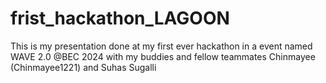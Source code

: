 # frist_hackathon_LAGOON
This is my presentation done at my first ever hackathon in a event named WAVE 2.0 @BEC 2024 with my buddies and fellow teammates Chinmayee (Chinmayee1221) and Suhas Sugalli 
